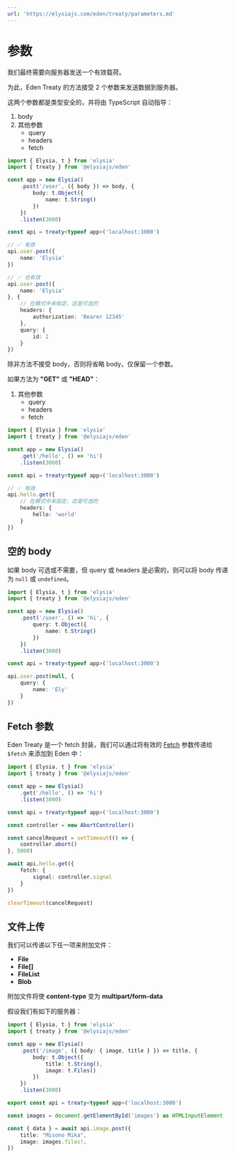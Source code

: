 ```yaml
---
url: 'https://elysiajs.com/eden/treaty/parameters.md'
---
```


# 参数

我们最终需要向服务器发送一个有效载荷。

为此，Eden Treaty 的方法接受 2 个参数来发送数据到服务器。

这两个参数都是类型安全的，并将由 TypeScript 自动指导：

1. body
2. 其他参数
   * query
   * headers
   * fetch

```typescript
import { Elysia, t } from 'elysia'
import { treaty } from '@elysiajs/eden'

const app = new Elysia()
    .post('/user', ({ body }) => body, {
        body: t.Object({
            name: t.String()
        })
    })
    .listen(3000)

const api = treaty<typeof app>('localhost:3000')

// ✅ 有效
api.user.post({
    name: 'Elysia'
})

// ✅ 也有效
api.user.post({
    name: 'Elysia'
}, {
    // 在模式中未指定，这是可选的
    headers: {
        authorization: 'Bearer 12345'
    },
    query: {
        id: 2
    }
})
```

除非方法不接受 body，否则将省略 body，仅保留一个参数。

如果方法为 **"GET"** 或 **"HEAD"**：

1. 其他参数
   * query
   * headers
   * fetch

```typescript
import { Elysia } from 'elysia'
import { treaty } from '@elysiajs/eden'

const app = new Elysia()
    .get('/hello', () => 'hi')
    .listen(3000)

const api = treaty<typeof app>('localhost:3000')

// ✅ 有效
api.hello.get({
    // 在模式中未指定，这是可选的
    headers: {
        hello: 'world'
    }
})
```

## 空的 body

如果 body 可选或不需要，但 query 或 headers 是必需的，则可以将 body 传递为 `null` 或 `undefined`。

```typescript
import { Elysia, t } from 'elysia'
import { treaty } from '@elysiajs/eden'

const app = new Elysia()
    .post('/user', () => 'hi', {
        query: t.Object({
            name: t.String()
        })
    })
    .listen(3000)

const api = treaty<typeof app>('localhost:3000')

api.user.post(null, {
    query: {
        name: 'Ely'
    }
})
```

## Fetch 参数

Eden Treaty 是一个 fetch 封装，我们可以通过将有效的 [Fetch](https://developer.mozilla.org/en-US/docs/Web/API/Fetch_API/Using_Fetch) 参数传递给 `$fetch` 来添加到 Eden 中：

```typescript
import { Elysia, t } from 'elysia'
import { treaty } from '@elysiajs/eden'

const app = new Elysia()
    .get('/hello', () => 'hi')
    .listen(3000)

const api = treaty<typeof app>('localhost:3000')

const controller = new AbortController()

const cancelRequest = setTimeout(() => {
    controller.abort()
}, 5000)

await api.hello.get({
    fetch: {
        signal: controller.signal
    }
})

clearTimeout(cancelRequest)
```

## 文件上传

我们可以传递以下任一项来附加文件：

* **File**
* **File\[]**
* **FileList**
* **Blob**

附加文件将使 **content-type** 变为 **multipart/form-data**

假设我们有如下的服务器：

```typescript
import { Elysia, t } from 'elysia'
import { treaty } from '@elysiajs/eden'

const app = new Elysia()
    .post('/image', ({ body: { image, title } }) => title, {
        body: t.Object({
            title: t.String(),
            image: t.Files()
        })
    })
    .listen(3000)

export const api = treaty<typeof app>('localhost:3000')

const images = document.getElementById('images') as HTMLInputElement

const { data } = await api.image.post({
    title: "Misono Mika",
    image: images.files!,
})
```
